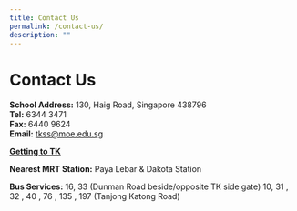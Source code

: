 ```yaml
---
title: Contact Us
permalink: /contact-us/
description: ""
---
```

# Contact Us
**School Address:** 130, Haig Road, Singapore 438796  
**Tel:** 6344 3471  
**Fax:** 6440 9624  
**Email:** [tkss@moe.edu.sg](http://tkss.24k-designs.com/mailto:tkss@moe.edu.sg)

<b><u>Getting to TK</u></b>

**Nearest MRT Station:** Paya Lebar & Dakota Station

**Bus Services:** 16, 33 (Dunman Road beside/opposite TK side gate) 10, 31 , 32 , 40 , 76 , 135 , 197 (Tanjong Katong Road)